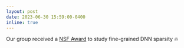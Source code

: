 ```yaml
---
layout: post
date: 2023-06-30 15:59:00-0400
inline: true
---
```


Our group received a [NSF Award](https://www.nsf.gov/awardsearch/showAward?AWD_ID=2303626) to study fine-grained DNN sparsity :fire:
